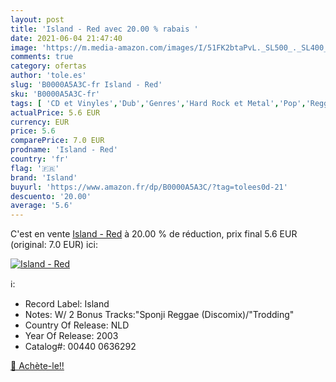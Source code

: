 ```yaml
---
layout: post
title: 'Island - Red avec 20.00 % rabais '
date: 2021-06-04 21:47:40
image: 'https://m.media-amazon.com/images/I/51FK2btaPvL._SL500_._SL400_.jpg'
comments: true
category: ofertas
author: 'tole.es'
slug: 'B0000A5A3C-fr Island - Red'
sku: 'B0000A5A3C-fr'
tags: [ 'CD et Vinyles','Dub','Genres','Hard Rock et Metal','Pop','Reggae','Roots Reggae','island', ]
actualPrice: 5.6 EUR
currency: EUR
price: 5.6
comparePrice: 7.0 EUR
prodname: 'Island - Red'
country: 'fr'
flag: '🇫🇷'
brand: 'Island'
buyurl: 'https://www.amazon.fr/dp/B0000A5A3C/?tag=tolees0d-21'
descuento: '20.00'
average: '5.6'
---
```


C'est en vente [Island - Red](https://www.amazon.fr/dp/B0000A5A3C/?tag=tolees0d-21)  à  20.00 % de réduction, prix final  5.6 EUR (original: 7.0 EUR) ici:

[![Island - Red](https://m.media-amazon.com/images/I/51FK2btaPvL._SL500_._SL400_.jpg)](https://www.amazon.fr/dp/B0000A5A3C/?tag=tolees0d-21)

ℹ️:

- Record Label: Island
- Notes: W/ 2 Bonus Tracks:"Sponji Reggae (Discomix)/"Trodding"
- Country Of Release: NLD
- Year Of Release: 2003
- Catalog#: 00440 0636292

[🛒 Achète-le!!](https://www.amazon.fr/dp/B0000A5A3C/?tag=tolees0d-21)
